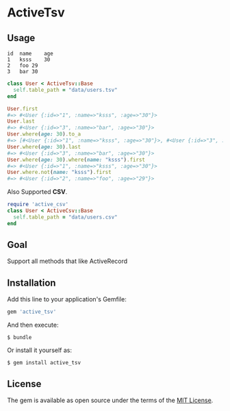 # ActiveTsv

## Usage

```tsv
id	name	age
1	ksss	30
2	foo	29
3	bar	30
```

```ruby
class User < ActiveTsv::Base
  self.table_path = "data/users.tsv"
end

User.first
#=> #<User {:id=>"1", :name=>"ksss", :age=>"30"}>
User.last
#=> #<User {:id=>"3", :name=>"bar", :age=>"30"}>
User.where(age: 30).to_a
#=> [#<User {:id=>"1", :name=>"ksss", :age=>"30"}>, #<User {:id=>"3", :name=>"bar", :age=>"30"}>]
User.where(age: 30).last
#=> #<User {:id=>"3", :name=>"bar", :age=>"30"}>
User.where(age: 30).where(name: "ksss").first
#=> #<User {:id=>"1", :name=>"ksss", :age=>"30"}>
User.where.not(name: "ksss").first
#=> #<User {:id=>"2", :name=>"foo", :age=>"29"}>
```

Also Supported **CSV**.

```ruby
require 'active_csv'
class User < ActiveCsv::Base
  self.table_path = "data/users.csv"
end
```

## Goal

Support all methods that like ActiveRecord

## Installation

Add this line to your application's Gemfile:

```ruby
gem 'active_tsv'
```

And then execute:

    $ bundle

Or install it yourself as:

    $ gem install active_tsv

## License

The gem is available as open source under the terms of the [MIT License](http://opensource.org/licenses/MIT).
